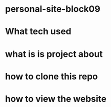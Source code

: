 # personal-site-block09

# What tech used
<!-- I have used HTML, JS, and CSS to create this first personal website -->

# what is is project about
<!-- It is my first basic website that show case some basic HTML, CSS and JS techniques and the use of the terminal and github -->

# how to clone this repo
<!-- best is to  clone the code from here: https://github.com/Vivian-Wong-Personal-Website/personal-site-block09-->

# how to view the website
<!-- I use Live Server in VScode but you can use your own server that works best for you -->